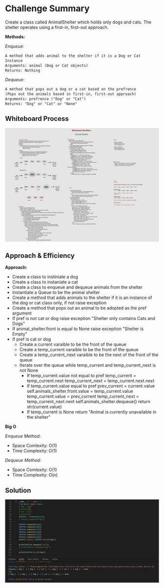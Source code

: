 # Challenge Summary
Create a class called AnimalShelter which holds only dogs and cats.
The shelter operates using a first-in, first-out approach.

**Methods:**

*Enqueue:*

    A method that adds animal to the shelter if it is a Dog or Cat Instance
    Arguments: animal (Dog or Cat objects)
    Returns: Nothing

*Dequeue:*

    A method that pops out a dog or a cat based on the prefrence
    (Pops out the animals based in first-in, first-out approach)
    Arguments: prefrence ("Dog" or "Cat")
    Returns: "Dog" or "Cat" or "None"

## Whiteboard Process
![Animal Shelter WB](./images/animalshelterWB.PNG)

## Approach & Efficiency
**Approach:**

- Create a class to instiniate a dog
- Create a class to instaniate a cat
- Create a class to enqueue and dequeue animals from the shelter
- Instantiate a Queue to be the animal shelter
- Create a method that adds animals to the shelter if it is an instance of the dog or cat class only, if not raise exception 
- Create a method that pops out an animal to be adopted as the pref argument
- If pref is not cat or dog 
    raise exception "Shelter only contains Cats and Dogs”
- If animal_shelter.front is equal to None
    raise exception "Shelter is Empty”
- If pref is cat or dog
    - Create a current varaible to be the front of the queue
    - Create a temp_current varaible to be the front of the queue
    - Create a temp_current_next varaible to be the next of the front of the queue
    - Iterate over the queue while temp_current and temp_current_next is not None
        - If temp_current.value not equal to pref
            temp_current = temp_current.next
            temp_current_next = temp_current.next.next
        - If temp_current.value equal to pref
            prev_current = current.value
            self.animals_shelter.front.value = temp_current.value
            temp_current.value = prev_current
            temp_current_next = temp_current_next.next
            self.animals_shelter.dequeue()
            return str(current.value) 
        - If temp_current is None
            return "Animal is currently unavailable in the shelter"

**Big O**

*Enqueue Method:*
- Space Comlexity:  O(1)
- Time Complexity: O(1)

*Dequeue Method:*
- Space Comlexity:  O(1)
- Time Complexity: O(n)

## Solution
![Solution](./images/solution0.PNG)